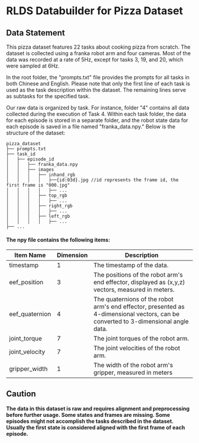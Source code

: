 # RLDS Databuilder for Pizza Dataset 

## Data Statement
This pizza dataset features 22 tasks about cooking pizza from scratch. The dataset is collected using a franka robot arm and four cameras. Most of the data was recorded at a rate of 5Hz, except for tasks 3, 19, and 20, which were sampled at 6Hz.

In the root folder, the "prompts.txt" file provides the prompts for all tasks in both Chinese and English. Please note that only the first line of each task is used as the task description within the dataset. The remaining lines serve as subtasks for the specified task.

Our raw data is organized by task. For instance, folder "4" contains all data collected during the execution of Task 4. Within each task folder, the data for each episode is stored in a separate folder, and the robot state data for each episode is saved in a file named "franka_data.npy." 
Below is the structure of the dataset:

```
pizza_dataset
├── prompts.txt
├── task_id
│   ├── episode_id
│   │   ├── franka_data.npy
│   │   ├── images
│   │   │   ├── inhand_rgb
│   │   │   │   ├──{id:03d}.jpg //id represents the frame id, the first frame is "000.jpg"
│   │   │   │   ├── ...
│   │   │   ├── top_rgb
│   │   │   │   ├── ...
│   │   │   ├── right_rgb
│   │   │   │   ├── ...
│   │   │   ├── left_rgb
│   │   │   │   ├── ...
├── ...
```

#### The npy file contains the following items:

| Item Name | Dimension | Description |
| --- | --- | --- |
| timestamp | 1 | The timestamp of the data. |
| eef_position | 3 | The positions of the robot arm's end effector, displayed as (x,y,z) vectors, measured in meters. |
| eef_quaternion | 4 | The quaternions of the robot arm's end effector, presented as 4-dimensional vectors, can be converted to 3-dimensional angle data. |
| joint_torque | 7 | The joint torques of the robot arm. |
| joint_velocity | 7 | The joint velocities of the robot arm. |
| gripper_width | 1 | The width of the robot arm's gripper, measured in meters |


## Caution
#### The data in this dataset is raw and requires alignment and preprocessing before further usage. Some states and frames are missing. Some episodes might not accomplish the tasks described in the dataset. Usually the first state is considered aligned with the first frame of each episode.
